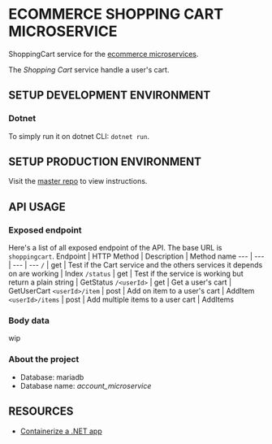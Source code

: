 # ECOMMERCE SHOPPING CART MICROSERVICE
ShoppingCart service for the [ecommerce microservices][1].

The *Shopping Cart* service handle a user's cart.

## SETUP DEVELOPMENT ENVIRONMENT
### Dotnet
To simply run it on dotnet CLI: `dotnet run`.

## SETUP PRODUCTION ENVIRONMENT
Visit the [master repo][1] to view instructions.

## API USAGE
### Exposed endpoint

Here's a list of all exposed endpoint of the API. The base URL is `shoppingcart`.
Endpoint | HTTP Method | Description | Method name
--- | --- | --- | ---
`/` | get | Test if the Cart service and the others services it depends on are working | Index
`/status` | get | Test if the service is working but return a plain string | GetStatus
`/<userId>` | get | Get a user's cart | GetUserCart
`<userId>/item` | post | Add on item to a user's cart | AddItem
`<userId>/items` | post | Add multiple items to a user cart | AddItems

### Body data
wip

### About the project
- Database: mariadb
- Database name: *account_microservice*

## RESOURCES
- [Containerize a .NET app](https://learn.microsoft.com/en-us/dotnet/core/docker/build-container?tabs=linux&pivots=dotnet-8-0)

[1]: https://gitlab.com/HarimbolaSantatra/ecommerce-microservices
